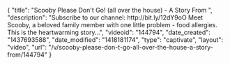 {
    "title": "Scooby Please Don't Go! (all over the house) - A Story From ",
    "description": "Subscribe to our channel: http:\/\/bit.ly\/12dY9oO Meet Scooby, a beloved family member with one little problem - food allergies. This is the heartwarming story...",
    "videoid": "144794",
    "date_created": "1437693588",
    "date_modified": "1418181174",
    "type": "captivate",
    "layout": "video",
    "url": "\/v\/scooby-please-don-t-go-all-over-the-house-a-story-from\/144794"
}